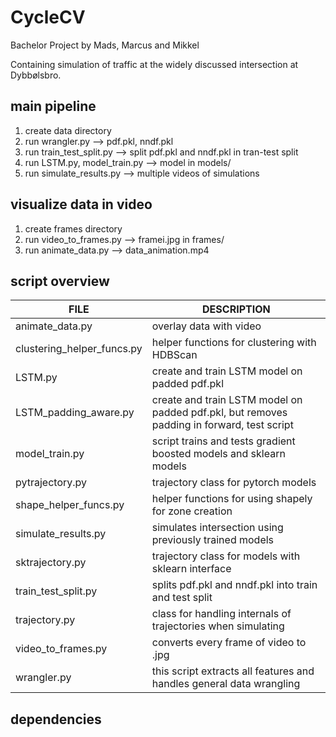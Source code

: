 # CycleCV


Bachelor Project by Mads, Marcus and Mikkel

Containing simulation of traffic at the widely discussed intersection at Dybbølsbro.

## main pipeline
1. create data directory
2. run wrangler.py --> pdf.pkl, nndf.pkl
3. run train_test_split.py --> split pdf.pkl and nndf.pkl in tran-test split
4. run LSTM.py, model_train.py --> model in models/
5. run simulate_results.py --> multiple videos of simulations

## visualize data in video
1. create frames directory
2. run video_to_frames.py --> framei.jpg in frames/
3. run animate_data.py --> data_animation.mp4

## script overview
| FILE | DESCRIPTION |
| ---- | ----------- |
| animate_data.py | overlay data with video |
| clustering_helper_funcs.py | helper functions for clustering with HDBScan |
| LSTM.py | create and train LSTM model on padded pdf.pkl |
| LSTM_padding_aware.py | create and train LSTM model on padded pdf.pkl, but removes padding in forward, test script |
| model_train.py | script trains and tests gradient boosted models and sklearn models |
| pytrajectory.py | trajectory class for pytorch models |
| shape_helper_funcs.py | helper functions for using shapely for zone creation |
| simulate_results.py | simulates intersection using previously trained models |
| sktrajectory.py | trajectory class for models with sklearn interface |
| train_test_split.py | splits pdf.pkl and nndf.pkl into train and test split |
| trajectory.py | class for handling internals of trajectories when simulating |
| video_to_frames.py | converts every frame of video to .jpg |
| wrangler.py | this script extracts all features and handles general data wrangling |



## dependencies
